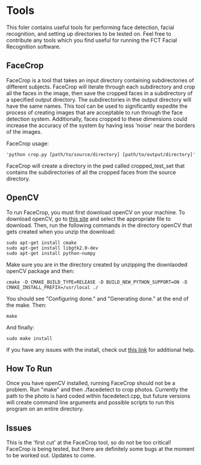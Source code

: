 # Tools

This foler contains useful tools for performing face detection, facial recognition, and setting up directories to be tested on. Feel free to contribute any tools which you find useful for running the FCT Facial Recognition software.

## FaceCrop

FaceCrop is a tool that takes an input directory containing subdirectories of different subjects. FaceCrop will iterate through each subdirectory and crop all the faces in the image, then save the cropped faces in a subdirectory of a specified output directory. The subdirectories in the output directory will have the same names. This tool can be used to significantly expedite the process of creating images that are acceptable to run through the face detection system. Additionally, faces cropped to these dimensions could increase the accuracy of the system by having less 'noise' near the borders of the images.

FaceCrop usage:

    'python crop.py [path/to/source/directory] [path/to/output/directory]'

FaceCrop will create a directory in the pwd called cropped_test_set that contains the subdirectories of all the cropped
faces from the source directory.

## OpenCV
To run FaceCrop, you must first download openCV on your machine. To download openCV, go to [this site](http://opencv.org/downloads.html) and select the appropriate file to download. Then, run the following commands in the directory openCV that gets created when you unzip the download:

    sudo apt-get install cmake
    sudo apt-get install libgtk2.0-dev
    sudo apt-get install python-numpy

Make sure you are in the directory created by unzipping the downlaoded openCV package and then:

    cmake -D CMAKE_BUILD_TYPE=RELEASE -D BUILD_NEW_PYTHON_SUPPORT=ON -D CMAKE_INSTALL_PREFIX=/usr/local ./

You should see "Configuring done." and "Generating done." at the end of the make. Then:

    make

And finally:

    sudo make install

If you have any issues with the install, check out [this link](https://www.youtube.com/watch?v=MqQB5KKJCh0) for additional help.

## How To Run

Once you have openCV installed, running FaceCrop should not be a problem. Run "make" and then ./facedetect to crop photos. Currently the path to the photo is hard coded within facedetect.cpp, but future versions will create command line arguments and possible scripts to run this program on an entire directory.

## Issues

This is the 'first cut' at the FaceCrop tool, so do not be too critical! FaceCrop is being tested, but there are definitely some bugs at the moment to be worked out. Updates to come.
